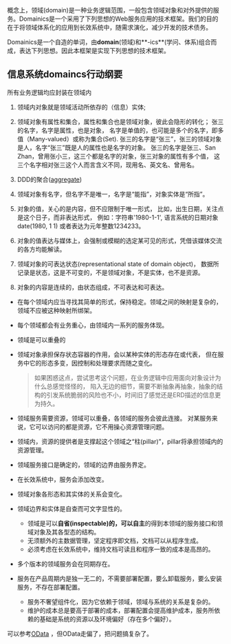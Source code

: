 
概念上，领域(domain)是一种业务逻辑范围，一般包含领域对象和对外提供的服务。Domainics是一个采用了下列思想的Web服务应用的技术框架。我们的目的在于将领域体系化的应用到长效系统中，随需求演化，减少开发的技术债务。

Domainics是一个自造的单词，由**domain**(领域)和**-ics**(学问、体系)组合而成，表达下列思想。因此本框架是实现下列思想的技术框架。

## 信息系统domaincs行动纲要


所有业务逻辑均应封装在领域内

1. 领域内对象就是领域活动所依存的（信息）实体;

1. 领域对象有属性和集合，属性和集合也是领域对象，彼此会隐形的转化；
  张三的名字，名字是属性，也是对象，
  名字是单值的，也可能是多个的名字，即多值（Many-valued）或称为集合(Set).
  张三的名字是“张三”，张三的领域对象是人，名字“张三”既是人的属性也是名字的对象。
  张三的名字是张三、San Zhan，曾用张小三，这三个都是名字的对象，张三对象的属性有多个值，
  这三个名字相对张三这个人而言含义不同，现用名、英文名、曾用名。

1. DDD的聚合([aggregate](https://martinfowler.com/bliki/DDD_Aggregate.html))

1. 领域对象有名字，但名字不是唯一，名字是“能指”，对象实体是“所指”。

1. 对象的值，关心的是内容，但不应限制于唯一形式，
比如，出生日期，关注点是这个日子，而非表达形式，
例如：字符串'1980-1-1', 语言系统的日期对象 date(1980, 1 1) 或者表达为元年整数1234233。

1. 对象的值表达与媒体上，会强制或模糊的选定某可见的形式，凭借该媒体交流的各方均能解读。

1. 领域对象的可表达状态(representational state of domain object)，
数据所记录是状态，这是不可变的，不是领域对象，不是实体，也不是资源。
1. 对象的内容是连续的，由状态组成，不可表达和可表达。



* 在每个领域内应当寻找其简单的形式，保持稳定。领域之间的映射是复杂的，领域不应被这种映射所绑架。
* 每个领域都会有业务重心，由领域内一系列的服务体现。
* 领域是可以重叠的
* 领域对象承担保存状态容器的作用，会以某种实体的形态存在或代表，
但在服务中它的形态多变，因控制和处理要求而随之变化。
  > 如果困惑这点，尝试思考这个问题，在业务逻辑中应用面向对象设计为什么总感觉怪怪的，
  > 陷入无边的细节，需要不断抽象再抽象，抽象的结构的引发系统脆弱的风险也不小，时间旧了感觉还是ERD描述的信息更为持久。

* 领域服务需要资源，领域可以重叠，各领域的服务会彼此连接。
对某服务来说，它可以访问的都是资源，它不用操心资源管理问题。
* 领域内，资源的提供者是支撑起这个领域之“柱(pillar)”，pillar将承担领域内的资源管理。
* 领域服务接口是确定的，领域的边界由服务界定。
* 在长效系统中，服务会添加改变。
* 领域对象各形态和其实体的关系会变化。
* 领域边界和实体是自查而可文字显性的。
  *  领域是可以**自省(inspectable)**的，可以**自主**的得到本领域的服务接口和领域对象及其各型态的结构。
  *  无须额外的主数据管理，坚定程序即文档，文档可以从程序生成。
  *  必须考虑在长效系统中，维持文档可读且和程序一致的成本是高昂的。
* 多个版本的领域服务会在同期存在。
* 服务在产品周期内是独一无二的，不需要部署配置，要么卸载服务，要么安装服务，不存在部署配置。
  *  服务不奢望组件化，因为它依赖于领域，领域与系统的关系是复杂的。
  *  维护的成本总是要高于部署的成本，部署配置会提高维护成本，服务所依赖的基础是系统的资源以及环境偏好（存在多个偏好）。

可以参考[OData](http://www.odata.org) ，但OData走偏了，把问题搞复杂了。

#
